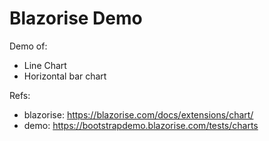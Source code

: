 # Blazorise Demo

Demo of:
* Line Chart
* Horizontal bar chart

Refs:
* blazorise: https://blazorise.com/docs/extensions/chart/
* demo: https://bootstrapdemo.blazorise.com/tests/charts
